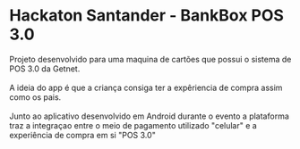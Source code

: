# Hackaton Santander - BankBox POS 3.0
Projeto desenvolvido para uma maquina de cartões que possui o sistema de POS 3.0 da Getnet. <br><br>
A ideia do app é que a criança consiga ter a expêriencia de compra assim como os pais. <br><br>
Junto ao aplicativo desenvolvido em Android durante o evento a plataforma traz a integraçao entre o meio de pagamento utilizado "celular" e a experiência de compra em si "POS 3.0"
